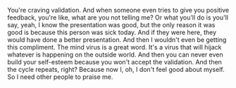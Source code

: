  You're craving validation. And when someone even tries to give you positive feedback, you're like, what are you not telling me? Or what you'll do is you'll say, yeah, I know the presentation was good, but the only reason it was good is because this person was sick today. And if they were here, they would have done a better presentation. And then I wouldn't even be getting this compliment. The mind virus is a great word. It's a virus that will hijack whatever is happening on the outside world. And then you can never even build your self-esteem because you won't accept the validation. And then the cycle repeats, right? Because now I, oh, I don't feel good about myself. So I need other people to praise me.